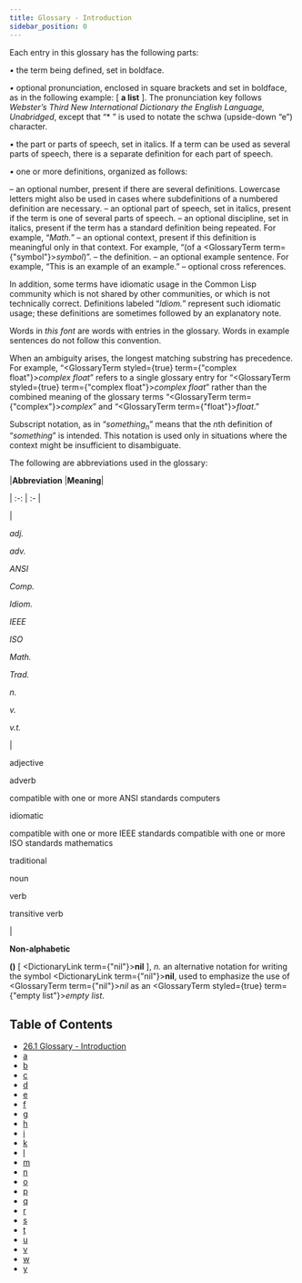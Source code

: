 ```yaml
---
title: Glossary - Introduction
sidebar_position: 0
---
```


Each entry in this glossary has the following parts:

*•* the term being defined, set in boldface.

*•* optional pronunciation, enclosed in square brackets and set in boldface, as in the following example: [ **a list** ]. The pronunciation key follows *Webster’s Third New International Dictionary the English Language, Unabridged*, except that “* ” is used to notate the schwa (upside-down “e”) character.

*•* the part or parts of speech, set in italics. If a term can be used as several parts of speech, there is a separate definition for each part of speech.

*•* one or more definitions, organized as follows:

– an optional number, present if there are several definitions. Lowercase letters might also be used in cases where subdefinitions of a numbered definition are necessary.
– an optional part of speech, set in italics, present if the term is one of several parts of speech.
– an optional discipline, set in italics, present if the term has a standard definition being repeated. For example, “*Math.*”
– an optional context, present if this definition is meaningful only in that context. For example, “(of a <GlossaryTerm  term={"symbol"}><i>symbol</i></GlossaryTerm>)”.
– the definition.
– an optional example sentence. For example, “This is an example of an example.” – optional cross references.

In addition, some terms have idiomatic usage in the Common Lisp community which is not shared by other communities, or which is not technically correct. Definitions labeled “*Idiom.*” represent such idiomatic usage; these definitions are sometimes followed by an explanatory note.

Words in *this font* are words with entries in the glossary. Words in example sentences do not follow this convention.

When an ambiguity arises, the longest matching substring has precedence. For example, “<GlossaryTerm styled={true} term={"complex float"}><i>complex float</i></GlossaryTerm>” refers to a single glossary entry for “<GlossaryTerm styled={true} term={"complex float"}><i>complex float</i></GlossaryTerm>” rather than the combined meaning of the glossary terms “<GlossaryTerm  term={"complex"}><i>complex</i></GlossaryTerm>” and “<GlossaryTerm  term={"float"}><i>float</i></GlossaryTerm>.”

Subscript notation, as in “<i>something<sub>n</sub></i>” means that the <i>n</i>th definition of “<i>something</i>” is intended. This notation is used only in situations where the context might be insufficient to disambiguate.

The following are abbreviations used in the glossary:

|**Abbreviation**
 |**Meaning**|

| :-: | :- |

|<p>*adj.* </p><p>*adv.* </p><p>*ANSI* </p><p>*Comp.* </p><p>*Idiom.* </p><p>*IEEE* </p><p>*ISO* </p><p>*Math.* </p><p>*Trad.* </p><p>*n.* </p><p>*v.* </p><p>*v.t.* </p>|<p>adjective </p><p>adverb </p><p>compatible with one or more ANSI standards computers </p><p>idiomatic </p><p>compatible with one or more IEEE standards compatible with one or more ISO standards mathematics </p><p>traditional </p><p>noun </p><p>verb </p><p>transitive verb</p>|

**Non-alphabetic**

**()** [ <DictionaryLink  term={"nil"}><b>nil</b></DictionaryLink> ], *n.* an alternative notation for writing the symbol <DictionaryLink  term={"nil"}><b>nil</b></DictionaryLink>, used to emphasize the use of <GlossaryTerm  term={"nil"}><i>nil</i></GlossaryTerm> as an <GlossaryTerm styled={true} term={"empty list"}><i>empty list</i></GlossaryTerm>.

## Table of Contents

- [26.1 Glossary - Introduction](/chap-26/intro)
- [a](/chap-26/a)
- [b](/chap-26/b)
- [c](/chap-26/c)
- [d](/chap-26/d)
- [e](/chap-26/e)
- [f](/chap-26/f)
- [g](/chap-26/g)
- [h](/chap-26/h)
- [i](/chap-26/i)
- [k](/chap-26/k)
- [l](/chap-26/l)
- [m](/chap-26/m)
- [n](/chap-26/n)
- [o](/chap-26/o)
- [p](/chap-26/p)
- [q](/chap-26/q)
- [r](/chap-26/r)
- [s](/chap-26/s)
- [t](/chap-26/t)
- [u](/chap-26/u)
- [v](/chap-26/v)
- [w](/chap-26/w)
- [y](/chap-26/y)
